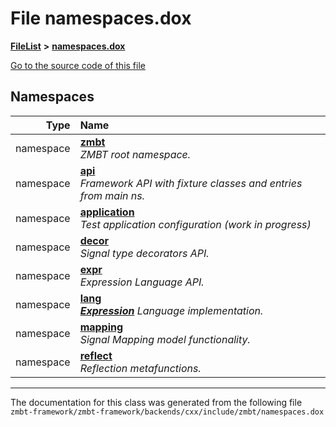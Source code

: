 

# File namespaces.dox



[**FileList**](files.md) **>** [**namespaces.dox**](namespaces_8dox.md)

[Go to the source code of this file](namespaces_8dox_source.md)
















## Namespaces

| Type | Name |
| ---: | :--- |
| namespace | [**zmbt**](namespacezmbt.md) <br>_ZMBT root namespace._  |
| namespace | [**api**](namespacezmbt_1_1api.md) <br>_Framework API with fixture classes and entries from main ns._  |
| namespace | [**application**](namespacezmbt_1_1application.md) <br>_Test application configuration (work in progress)_  |
| namespace | [**decor**](namespacezmbt_1_1decor.md) <br>_Signal type decorators API._  |
| namespace | [**expr**](namespacezmbt_1_1expr.md) <br>_Expression Language API._  |
| namespace | [**lang**](namespacezmbt_1_1lang.md) <br>[_**Expression**_](classzmbt_1_1lang_1_1Expression.md) _Language implementation._ |
| namespace | [**mapping**](namespacezmbt_1_1mapping.md) <br>_Signal Mapping model functionality._  |
| namespace | [**reflect**](namespacezmbt_1_1reflect.md) <br>_Reflection metafunctions._  |





















































------------------------------
The documentation for this class was generated from the following file `zmbt-framework/zmbt-framework/backends/cxx/include/zmbt/namespaces.dox`

